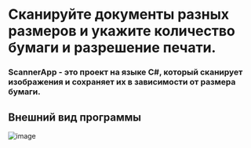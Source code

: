 # Сканируйте документы разных размеров и укажите количество бумаги и разрешение печати.

### ScannerApp - это проект на языке C#, который сканирует изображения и сохраняет их в зависимости от размера бумаги.

## Внешний вид программы
![image](https://github.com/user-attachments/assets/fae4936b-f22c-47a5-accb-d142e10c17ab)


